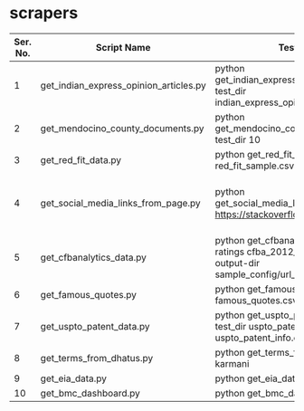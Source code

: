 # scrapers

| Ser. No. | Script Name	| Test Run 	| Sample Output ( if any ) | 
|----------|--------------|-----------|--------------------------|
| 1	       | get_indian_express_opinion_articles.py	| python get_indian_express_opinion_articles.py test_dir indian_express_opinion_sample.csv 5 | indian_express_opinion_sample.csv | 
| 2	       | get_mendocino_county_documents.py	| python get_mendocino_county_documents.py test_dir 10	| Set of 10 documents downloaded from the site | 
| 3	       | get_red_fit_data.py	  | python get_red_fit_data.py test_dir red_fit_sample.csv 2	 | red_fit_sample.csv | 
| 4	       | get_social_media_links_from_page.py	| python get_social_media_links_from_page.py https://stackoverflow.com	| {'facebook': 'https://www.facebook.com/officialstackoverflow/', 'twitter': 'https://twitter.com/stackoverflow', 'linkedin': 'https://linkedin.com/company/stack-overflow'} |
| 5            | get_cfbanalytics_data.py | python get_cfbanalytics_data.py 2012 ratings cfba_2012_ratings.csv output-dir sample_config/url_config_file | cfba_2012_ratings.csv |
| 6 	       | get_famous_quotes.py  | python get_famous_quotes.py famous_quotes.csv output-dir 	| famous_quotes.csv |
| 7            | get_uspto_patent_data.py | python get_uspto_patent_data.py test_dir uspto_patent_list.csv uspto_patent_info.csv | uspto_patent_info.csv |
| 8            | get_terms_from_dhatus.py | python get_terms_from_dhatus.py karmani | out_karmani.txt |
| 9            | get_eia_data.py | python get_eia_data.py | henry_hub_daily_gas_prices.csv |
|10            | get_bmc_dashboard.py | python get_bmc_dashboard.py | bmc_war_room_dashboard_20201002.pdf |